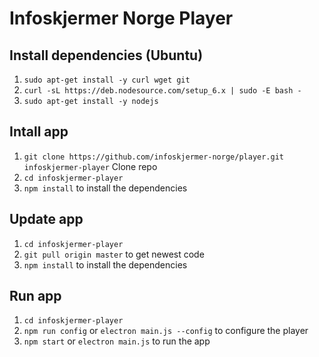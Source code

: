 # Infoskjermer Norge Player

## Install dependencies (Ubuntu)
1. `sudo apt-get install -y curl wget git`
2. `curl -sL https://deb.nodesource.com/setup_6.x | sudo -E bash -`
3. `sudo apt-get install -y nodejs`

## Intall app
1. `git clone https://github.com/infoskjermer-norge/player.git infoskjermer-player` Clone repo
2. `cd infoskjermer-player`
3. `npm install` to install the dependencies

## Update app
1. `cd infoskjermer-player`
2. `git pull origin master` to get newest code
3. `npm install` to install the dependencies

## Run app
1. `cd infoskjermer-player`
2. `npm run config` or `electron main.js --config` to configure the player
3. `npm start` or `electron main.js` to run the app

